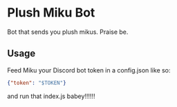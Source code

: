 # Plush Miku Bot
Bot that sends you plush mikus. Praise be.

## Usage
Feed Miku your Discord bot token in a config.json like so:
```json
{"token": "$TOKEN"}
```
and run that index.js babey!!!!!!
